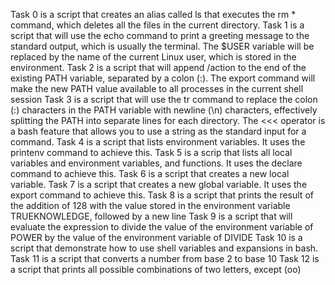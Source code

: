 Task 0 is a script that creates an alias called ls that executes the rm * command, which deletes all the files in the current directory.
Task 1 is a script that will use the echo command to print a greeting message to the standard output, which is usually the terminal. The $USER variable will be replaced by the name of the current Linux user, which is stored in the environment.
Task 2 is a script that will append /action to the end of the existing PATH variable, separated by a colon (:). The export command will make the new PATH value available to all processes in the current shell session
Task 3 is a script that will use the tr command to replace the colon (:) characters in the PATH variable with newline (\n) characters, effectively splitting the PATH into separate lines for each directory. The <<< operator is a bash feature that allows you to use a string as the standard input for a command.
Task 4 is a script that lists environment variables. It uses the printenv command to achieve this.
Task 5 is a scrip that lists all local variables and environment variables, and functions. It uses the declare command to achieve this.
Task 6 is a script that creates a new local variable.
Task 7 is a script that creates a new global variable. It uses the export command to achieve this.
Task 8 is a script that prints the result of the addition of 128 with the value stored in the environment variable TRUEKNOWLEDGE, followed by a new line
Task 9 is a script that will evaluate the expression to divide the value of the environment variable of POWER by the value of the environment variable of DIVIDE
Task 10 is a script that demonstrate how to use shell variables and expansions in bash.
Task 11 is a script that converts a number from base 2 to base 10
Task 12 is a script that prints all possible combinations of two letters, except (oo)
